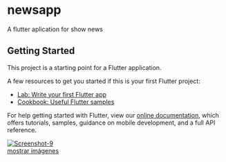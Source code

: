 # newsapp

A flutter aplication for show news

## Getting Started

This project is a starting point for a Flutter application.

A few resources to get you started if this is your first Flutter project:

- [Lab: Write your first Flutter app](https://flutter.dev/docs/get-started/codelab)
- [Cookbook: Useful Flutter samples](https://flutter.dev/docs/cookbook)

For help getting started with Flutter, view our
[online documentation](https://flutter.dev/docs), which offers tutorials,
samples, guidance on mobile development, and a full API reference.

<a href="https://ibb.co/VLH69Kj"><img src="https://i.ibb.co/YNDgQrR/Screenshot-9.png" alt="Screenshot-9" border="0"></a><br /><a target='_blank' href='https://es.imgbb.com/'>mostrar imágenes</a><br />
